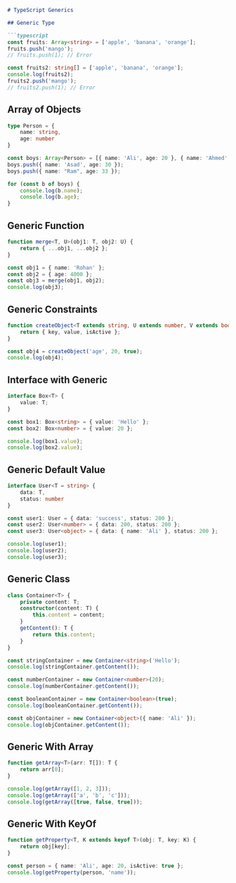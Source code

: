 ```markdown
# TypeScript Generics

## Generic Type

```typescript
const fruits: Array<string> = ['apple', 'banana', 'orange'];
fruits.push('mango');
// fruits.push(1); // Error

const fruits2: string[] = ['apple', 'banana', 'orange'];
console.log(fruits2);
fruits2.push('mango');
// fruits2.push(1); // Error
```

## Array of Objects

```typescript
type Person = {
    name: string,
    age: number
}

const boys: Array<Person> = [{ name: 'Ali', age: 20 }, { name: 'Ahmed', age: 25 }];
boys.push({ name: 'Asad', age: 30 });
boys.push({ name: "Ram", age: 33 });

for (const b of boys) {
    console.log(b.name);
    console.log(b.age);
}
```

## Generic Function

```typescript
function merge<T, U>(obj1: T, obj2: U) {
    return { ...obj1, ...obj2 };
}

const obj1 = { name: 'Rohan' };
const obj2 = { age: 4000 };
const obj3 = merge(obj1, obj2);
console.log(obj3);
```

## Generic Constraints

```typescript
function createObject<T extends string, U extends number, V extends boolean>(key: T, value: U, isActive: V) {
    return { key, value, isActive };
}

const obj4 = createObject('age', 20, true);
console.log(obj4);
```

## Interface with Generic

```typescript
interface Box<T> {
    value: T;
}

const box1: Box<string> = { value: 'Hello' };
const box2: Box<number> = { value: 20 };

console.log(box1.value);
console.log(box2.value);
```

## Generic Default Value

```typescript
interface User<T = string> {
    data: T,
    status: number
}

const user1: User = { data: 'success', status: 200 };
const user2: User<number> = { data: 200, status: 200 };
const user3: User<object> = { data: { name: 'Ali' }, status: 200 };

console.log(user1);
console.log(user2);
console.log(user3);
```

## Generic Class

```typescript
class Container<T> {
    private content: T;
    constructor(content: T) {
        this.content = content;
    }
    getContent(): T {
        return this.content;
    }
}

const stringContainer = new Container<string>('Hello');
console.log(stringContainer.getContent());

const numberContainer = new Container<number>(20);
console.log(numberContainer.getContent());

const booleanContainer = new Container<boolean>(true);
console.log(booleanContainer.getContent());

const objContainer = new Container<object>({ name: 'Ali' });
console.log(objContainer.getContent());
```

## Generic With Array

```typescript
function getArray<T>(arr: T[]): T {
    return arr[0];
}

console.log(getArray([1, 2, 3]));
console.log(getArray(['a', 'b', 'c']));
console.log(getArray([true, false, true]));
```

## Generic With KeyOf

```typescript
function getProperty<T, K extends keyof T>(obj: T, key: K) {
    return obj[key];
}

const person = { name: 'Ali', age: 20, isActive: true };
console.log(getProperty(person, 'name'));
```
```